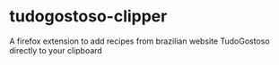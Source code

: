 # tudogostoso-clipper
A firefox extension to add recipes from brazilian website TudoGostoso directly to your clipboard
